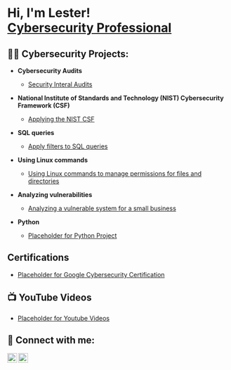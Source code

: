 <h1>Hi, I'm Lester! <br/><a href="https://www.linkedin.com/in/lester-lumanog/">Cybersecurity Professional</a></h1>

<h2>👨‍💻 Cybersecurity Projects:</h2>

- <b>Cybersecurity Audits</b>
  - [Security Interal Audits](https://github.com/lesterlumanog/Google-Cybersecurity-Internal-Audit-Lab)
  
- <b>National Institute of Standards and Technology (NIST) Cybersecurity Framework (CSF)</b>
  - [Applying the NIST CSF](https://github.com/lesterlumanog/Google-Cybersecurity-Use-the-NIST-Cybersecurity-Framework-to-respond-to-a-security-incident)
 
- <b>SQL queries</b>
    - [Apply filters to SQL queries](https://github.com/lesterlumanog/Google-Cybersecurity-Apply-Filters-To-SQL-Queries/tree/main/README.md)
 
- <b>Using Linux commands</b>
    - [Using Linux commands to manage permissions for files and directories](https://github.com/lesterlumanog/Google-Cybersecurity-Use-Linux_Commands-to-Manage-Permissions/blob/main/README.md)
 
- <b>Analyzing vulnerabilities</b>
    - [Analyzing a vulnerable system for a small business](https://github.com/lesterlumanog/Google-Cybersecurity-Lab-Activity-Analyze-A-Vulnerable-System-For-A-Small-Business)
  
- <b>Python</b>
  - [Placeholder for Python Project](https://github.com/)
 
<h2>Certifications</h2>

- [Placeholder for Google Cybersecurity Certification](https://www.youtube.com/)

<h2>📺 YouTube Videos</h2>

- [Placeholder for Youtube Videos](https://www.youtube.com/)


<h2> 🤳 Connect with me:</h2>

[<img align="left" alt="JoshMadakor | YouTube" width="22px" src="https://cdn.jsdelivr.net/npm/simple-icons@v3/icons/youtube.svg" />][youtube]

[<img align="left" alt="JoshMadakor | LinkedIn" width="22px" src="https://cdn.jsdelivr.net/npm/simple-icons@v3/icons/linkedin.svg" />][linkedin]



[youtube]: https://www.youtube.com/@lesterlumanogtactical
[linkedin]: https://linkedin.com/in/lester-lumanog

<!--
**lesterlumanog/lesterlumanog** is a ✨ _special_ ✨ repository because its `README.md` (this file) appears on your GitHub profile.
**[<img align="left" alt="JoshMadakor | Twitter" width="22px" src="https://cdn.jsdelivr.net/npm/simple-icons@v3/icons/twitter.svg" />][twitter]
**[<img align="left" alt="JoshMadakor | Instagram" width="22px" src="https://cdn.jsdelivr.net/npm/simple-icons@v3/icons/instagram.svg" />][instagram]
**[twitter]: https://twitter.com/joshmadakor
**[instagram]: https://www.instagram.com/joshmadakor/

Here are some ideas to get you started:

- 🔭 I’m currently working on ...
- 🌱 I’m currently learning ...
- 👯 I’m looking to collaborate on ...
- 🤔 I’m looking for help with ...
- 💬 Ask me about ...
- 📫 How to reach me: ...
- 😄 Pronouns: ...
- ⚡ Fun fact: ...
-->
